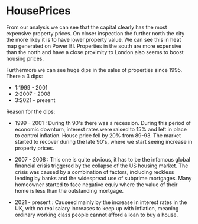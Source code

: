 # HousePrices
From our analysis we can see that the capital clearly has the most expensive property prices. 
On closer inspection the further north the city the more likey it is to have lower property value. We can see this in heat map generated on Power BI. Properties in the south are more expensive than the north and have a close proximity to London also seems to boost housing prices.

Furthermore we can see huge dips in the sales of properties since 1995. 
There a 3 dips: 
- 1:1999 - 2001 
- 2:2007 - 2008 
- 3:2021 - present

Reason for the dips:
- 1999 - 2001 :  During th 90's there was a recession. During this period of economic downturn, interest rates were raised to 15% and left in place to control inflation. House price fell by 20% from 89-93. The market started to recover during the late 90's, where we start seeing increase in property prices.

- 2007 - 2008 : This one is quite obvious, it has to be the infamous global financial crisis triggered by the collapse of the US housing market. The crisis was caused by a combination of factors, including reckless lending by banks and the widespread use of subprime mortgages. Many homeowner started to face negative equiy where the value of their home is less than the outstanding mortgage.

- 2021 - present : Causeed mainly by the increase in interest rates in the UK, with no real salary increases to keep up with inflation, meaning ordinary working class people cannot afford a loan to buy a house. 
